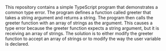 This repository contains a simple TypeScript program that demonstrates a common type error. The program defines a function called greeter that takes a string argument and returns a string. The program then calls the greeter function with an array of strings as the argument. This causes a type error because the greeter function expects a string argument, but it is receiving an array of strings. The solution is to either modify the greeter function to accept an array of strings or to modify the way the user variable is declared.